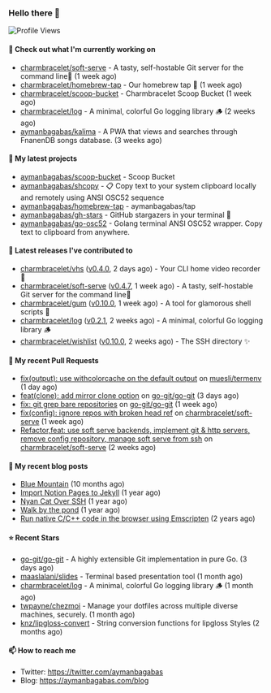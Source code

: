 ### Hello there 👋

![Profile Views](https://komarev.com/ghpvc/?username=aymanbagabas&label=PROFILE+VIEWS)

#### 👷 Check out what I'm currently working on

- [charmbracelet/soft-serve](https://github.com/charmbracelet/soft-serve) - A tasty, self-hostable Git server for the command line🍦 (1 week ago)
- [charmbracelet/homebrew-tap](https://github.com/charmbracelet/homebrew-tap) - Our homebrew tap 🍺 (1 week ago)
- [charmbracelet/scoop-bucket](https://github.com/charmbracelet/scoop-bucket) - Charmbracelet Scoop Bucket (1 week ago)
- [charmbracelet/log](https://github.com/charmbracelet/log) - A minimal, colorful Go logging library 🪵 (2 weeks ago)
- [aymanbagabas/kalima](https://github.com/aymanbagabas/kalima) - A PWA that views and searches through FnanenDB songs database. (3 weeks ago)

#### 🌱 My latest projects

- [aymanbagabas/scoop-bucket](https://github.com/aymanbagabas/scoop-bucket) - Scoop Bucket
- [aymanbagabas/shcopy](https://github.com/aymanbagabas/shcopy) - 📋 Copy text to your system clipboard locally and remotely using ANSI OSC52 sequence
- [aymanbagabas/homebrew-tap](https://github.com/aymanbagabas/homebrew-tap) - aymanbagabas/tap
- [aymanbagabas/gh-stars](https://github.com/aymanbagabas/gh-stars) - GitHub stargazers in your terminal 🌟
- [aymanbagabas/go-osc52](https://github.com/aymanbagabas/go-osc52) - Golang terminal ANSI OSC52 wrapper. Copy text to clipboard from anywhere.

#### 🔭 Latest releases I've contributed to

- [charmbracelet/vhs](https://github.com/charmbracelet/vhs) ([v0.4.0](https://github.com/charmbracelet/vhs/releases/tag/v0.4.0), 2 days ago) - Your CLI home video recorder 📼
- [charmbracelet/soft-serve](https://github.com/charmbracelet/soft-serve) ([v0.4.7](https://github.com/charmbracelet/soft-serve/releases/tag/v0.4.7), 1 week ago) - A tasty, self-hostable Git server for the command line🍦
- [charmbracelet/gum](https://github.com/charmbracelet/gum) ([v0.10.0](https://github.com/charmbracelet/gum/releases/tag/v0.10.0), 1 week ago) - A tool for glamorous shell scripts 🎀
- [charmbracelet/log](https://github.com/charmbracelet/log) ([v0.2.1](https://github.com/charmbracelet/log/releases/tag/v0.2.1), 2 weeks ago) - A minimal, colorful Go logging library 🪵
- [charmbracelet/wishlist](https://github.com/charmbracelet/wishlist) ([v0.10.0](https://github.com/charmbracelet/wishlist/releases/tag/v0.10.0), 2 weeks ago) - The SSH directory ✨

#### 🔨 My recent Pull Requests

- [fix(output): use withcolorcache on the default output](https://github.com/muesli/termenv/pull/130) on [muesli/termenv](https://github.com/muesli/termenv) (1 day ago)
- [feat(clone): add mirror clone option](https://github.com/go-git/go-git/pull/735) on [go-git/go-git](https://github.com/go-git/go-git) (3 days ago)
- [fix: git grep bare repositories](https://github.com/go-git/go-git/pull/728) on [go-git/go-git](https://github.com/go-git/go-git) (1 week ago)
- [fix(config): ignore repos with broken head ref](https://github.com/charmbracelet/soft-serve/pull/236) on [charmbracelet/soft-serve](https://github.com/charmbracelet/soft-serve) (1 week ago)
- [Refactor,feat: use soft serve backends, implement git &amp; http servers, remove config repository, manage soft serve from ssh](https://github.com/charmbracelet/soft-serve/pull/231) on [charmbracelet/soft-serve](https://github.com/charmbracelet/soft-serve) (2 weeks ago)

#### 📜 My recent blog posts

- [Blue Mountain](https://aymanbagabas.com/blog/2022/06/02/blue-mountain.html) (10 months ago)
- [Import Notion Pages to Jekyll](https://aymanbagabas.com/blog/2022/03/29/import-notion-pages-to-jekyll.html) (1 year ago)
- [Nyan Cat Over SSH](https://aymanbagabas.com/blog/2022/03/25/nyan-cat-over-ssh.html) (1 year ago)
- [Walk by the pond](https://aymanbagabas.com/blog/2022/03/10/walk-by-the-pond.html) (1 year ago)
- [Run native C/C&#43;&#43; code in the browser using Emscripten](https://aymanbagabas.com/blog/2020/11/18/run-native-c-c&#43;&#43;-code-in-the-browser-using-emscripten.html) (2 years ago)

#### ⭐ Recent Stars

- [go-git/go-git](https://github.com/go-git/go-git) - A highly extensible Git implementation in pure Go. (3 days ago)
- [maaslalani/slides](https://github.com/maaslalani/slides) - Terminal based presentation tool (1 month ago)
- [charmbracelet/log](https://github.com/charmbracelet/log) - A minimal, colorful Go logging library 🪵 (1 month ago)
- [twpayne/chezmoi](https://github.com/twpayne/chezmoi) - Manage your dotfiles across multiple diverse machines, securely. (1 month ago)
- [knz/lipgloss-convert](https://github.com/knz/lipgloss-convert) - String conversion functions for lipgloss Styles (2 months ago)

#### 📫 How to reach me

- Twitter: https://twitter.com/aymanbagabas
- Blog: https://aymanbagabas.com/blog
